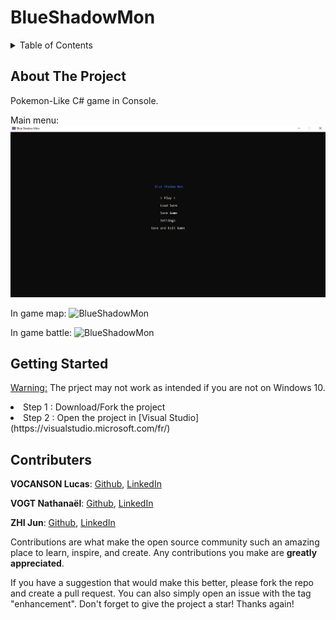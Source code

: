 # BlueShadowMon

<!-- TABLE OF CONTENTS -->
<details>
  <summary>Table of Contents</summary>
  <ol>
    <li>
      <a href="#about-the-project">About The Project</a>
    </li>
    <li>
      <a href="#getting-started">Getting Started</a>
    </li>
    <li><a href="#contributing">Contributing</a></li>
    <li><a href="#contact">Contact</a></li>
  </ol>
</details>


<!-- ABOUT THE PROJECT -->
## About The Project

Pokemon-Like C# game in Console.

Main menu:
![BlueShadowMon](https://raw.githubusercontent.com/lvocanson/BlueShadowMon/main/bin/GameScreenshot.png)

In game map:
![BlueShadowMon](https://raw.githubusercontent.com/lvocanson/BlueShadowMon/main/bin/GameScreenshot2.png)

In game battle:
![BlueShadowMon](https://raw.githubusercontent.com/lvocanson/BlueShadowMon/main/bin/GameScreenshot3.png)


<!-- GETTING STARTED -->
## Getting Started

<u>Warning:</u> The prject may not work as intended if you are not on Windows 10.

<li> Step 1 : Download/Fork the project </li>
<li> Step 2 : Open the project in [Visual Studio](https://visualstudio.microsoft.com/fr/) </li>


<!-- CONTRIBUTING -->
## Contributers

<b>VOCANSON Lucas</b>: [Github](https://github.com/lvocanson), [LinkedIn](https://www.linkedin.com/in/lucas-vocanson-developpement-jv/)

<b>VOGT Nathanaël</b>: [Github](https://github.com/Gotvna), [LinkedIn](https://fr.linkedin.com/in/nathana%C3%ABl-vogt-54622620b)

<b>ZHI Jun</b>: [Github](https://github.com/Juuunnne), [LinkedIn](https://www.linkedin.com/in/jun-zhi-2411b8195/)

Contributions are what make the open source community such an amazing place to learn, inspire, and create. Any contributions you make are **greatly appreciated**.

If you have a suggestion that would make this better, please fork the repo and create a pull request. You can also simply open an issue with the tag "enhancement".
Don't forget to give the project a star! Thanks again!
